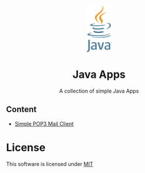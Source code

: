 <div align="center">

<img src="https://raw.githubusercontent.com/junian/commons-media/refs/heads/master/svg/java-logo.svg" height="128px" />

# Java Apps

A collection of simple Java Apps

</div>

## Content

- [Simple POP3 Mail Client](./simple-mail-client/)

# License

This software is licensed under [MIT][mit]

[mit]: https://github.com/junian/JTR.MailClient/blob/master/LICENSE
